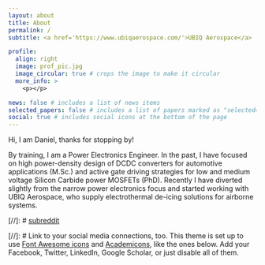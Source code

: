 ```yaml
---
layout: about
title: About
permalink: /
subtitle: <a href='https://www.ubiqaerospace.com/'>UBIQ Aerospace</a>

profile:
  align: right
  image: prof_pic.jpg
  image_circular: true # crops the image to make it circular
  more_info: >
    <p></p>

news: false # includes a list of news items
selected_papers: false # includes a list of papers marked as "selected={true}"
social: true # includes social icons at the bottom of the page
---
```


Hi, I am Daniel, thanks for stopping by!

By training, I am a Power Electronics Engineer. In the past, I have focused on high power-density design of DCDC converters for automotive applications (M.Sc.) and active gate driving strategies for low and medium voltage Silicon Carbide power MOSFETs (PhD). Recently I have diverted slightly from the narrow power electronics focus and started working with UBIQ Aerospace, who supply electrothermal de-icing solutions for airborne systems.






[//]: # [subreddit](http://reddit.com)

[//]: # Link to your social media connections, too. This theme is set up to use [Font Awesome icons](https://fontawesome.com/) and [Academicons](https://jpswalsh.github.io/academicons/), like the ones below. Add your Facebook, Twitter, LinkedIn, Google Scholar, or just disable all of them.